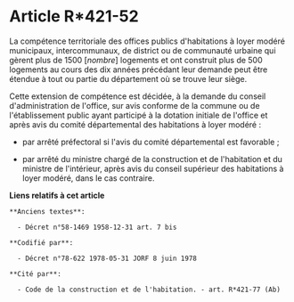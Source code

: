 # Article R*421-52

La compétence territoriale des offices publics d'habitations à loyer modéré municipaux, intercommunaux, de district ou de
communauté urbaine qui gèrent plus de 1500 [*nombre*] logements et ont construit plus de 500 logements au cours des dix
années précédant leur demande peut être étendue à tout ou partie du département où se trouve leur siège.

Cette extension de compétence est décidée, à la demande du conseil d'administration de l'office, sur avis conforme de la
commune ou de l'établissement public ayant participé à la dotation initiale de l'office et après avis du comité départemental
des habitations à loyer modéré :

- par arrêté préfectoral si l'avis du comité départemental est favorable ;

- par arrêté du ministre chargé de la construction et de l'habitation et du ministre de l'intérieur, après avis du conseil
supérieur des habitations à loyer modéré, dans le cas contraire.

**Liens relatifs à cet article**

	**Anciens textes**:

	  - Décret n°58-1469 1958-12-31 art. 7 bis

	**Codifié par**:

	  - Décret n°78-622 1978-05-31 JORF 8 juin 1978

	**Cité par**:

	  - Code de la construction et de l'habitation. - art. R*421-77 (Ab)

